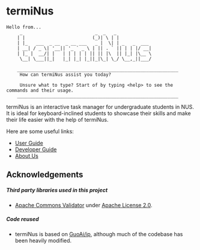 # termiNus

```
Hello from...
     _                           _  _   _
    | |                         (_)| \ | |
    | |_   ___  _ __  _ __ ___   _ |  \| | _   _  ___
    | __| / _ \| '__|| '_ ` _ \ | || . ` || | | |/ __|
    | |_ |  __/| |   | | | | | || || |\  || |_| |\__ \
     \__| \___||_|   |_| |_| |_||_|\_| \_/ \__,_||___/

    ____________________________________________________________
     How can termiNus assist you today?

     Unsure what to type? Start of by typing <help> to see the commands and their usage.
    ____________________________________________________________

```

termiNus is an interactive task manager for undergraduate students in NUS. It is ideal for keyboard-inclined students 
to showcase their skills and make their life easier with the help of termiNus. 

Here are some useful links:
* [User Guide](UserGuide.md)
* [Developer Guide](DeveloperGuide.md)
* [About Us](AboutUs.md)

## Acknowledgements
##### Third party libraries used in this project
 - [Apache Commons Validator](https://commons.apache.org/proper/commons-validator/) under [Apache License 2.0](http://www.apache.org/licenses/LICENSE-2.0).

##### Code reused
 - termiNus is based on [GuoAi/ip](https://github.com/GuoAi/ip), although much of the codebase has been heavily modified.
